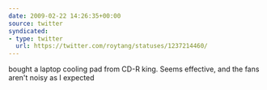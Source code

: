 ```yaml
---
date: 2009-02-22 14:26:35+00:00
source: twitter
syndicated:
- type: twitter
  url: https://twitter.com/roytang/statuses/1237214460/
---
```


bought a laptop cooling pad from CD-R king. Seems effective, and the fans aren't noisy as I expected